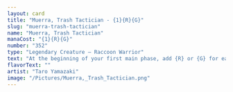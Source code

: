 ```yaml
---
layout: card
title: "Muerra, Trash Tactician - {1}{R}{G}"
slug: "muerra-trash-tactician"
name: "Muerra, Trash Tactician"
manaCost: "{1}{R}{G}"
number: "352"
type: "Legendary Creature — Raccoon Warrior"
text: "At the beginning of your first main phase, add {R} or {G} for each Raccoon you control.\nWhenever you expend 4, you gain 3 life. (You expend 4 as you spend your fourth total mana to cast spells during a turn.)\nWhenever you expend 8, exile the top two cards of your library. Until the end of your next turn, you may play those cards."
flavorText: ""
artist: "Taro Yamazaki"
image: "/Pictures/Muerra,_Trash_Tactician.png"
---
```


